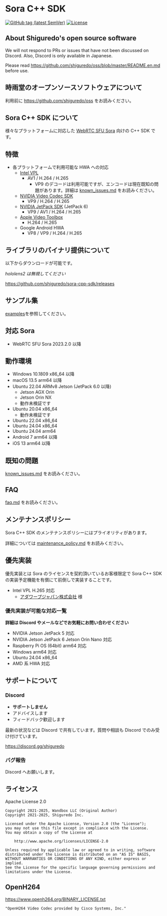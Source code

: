 # Sora C++ SDK

[![GitHub tag (latest SemVer)](https://img.shields.io/github/tag/shiguredo/sora-cpp-sdk.svg)](https://github.com/shiguredo/sora-cpp-sdk)
[![License](https://img.shields.io/badge/License-Apache%202.0-blue.svg)](https://opensource.org/licenses/Apache-2.0)

## About Shiguredo's open source software

We will not respond to PRs or issues that have not been discussed on Discord. Also, Discord is only available in Japanese.

Please read <https://github.com/shiguredo/oss/blob/master/README.en.md> before use.

## 時雨堂のオープンソースソフトウェアについて

利用前に <https://github.com/shiguredo/oss> をお読みください。

## Sora C++ SDK について

様々なプラットフォームに対応した [WebRTC SFU Sora](https://sora.shiguredo.jp/) 向けの C++ SDK です。

## 特徴

- 各プラットフォームで利用可能な HWA への対応
  - [Intel VPL](https://github.com/intel/libvpl)
    - AV1 / H.264 / H.265
      - VP9 のデコードは利用可能ですが、エンコードは現在既知の問題があります。詳細は [known_issues.md](doc/known_issues.md) をお読みください。
  - [NVIDIA Video Codec SDK](https://developer.nvidia.com/video-codec-sdk)
    - VP9 / H.264 / H.265
  - [NVIDIA JetPack SDK](https://developer.nvidia.com/embedded/jetpack) (JetPack 6)
    - VP9 / AV1 / H.264 / H.265
  - [Apple Video Toolbox](https://developer.apple.com/documentation/videotoolbox)
    - H.264 / H.265
  - Google Android HWA
    - VP8 / VP9 / H.264 / H.265

## ライブラリのバイナリ提供について

以下からダウンロードが可能です。

_hololens2 は無視してください_

<https://github.com/shiguredo/sora-cpp-sdk/releases>

## サンプル集

[examples](examples)を参照してください。

## 対応 Sora

- WebRTC SFU Sora 2023.2.0 以降

## 動作環境

- Windows 10.1809 x86_64 以降
- macOS 13.5 arm64 以降
- Ubuntu 22.04 ARMv8 Jetson (JetPack 6.0 以降)
  - Jetson AGX Orin
  - Jetson Orin NX
  - 動作未検証です
- Ubuntu 20.04 x86_64
  - 動作未検証です
- Ubuntu 22.04 x86_64
- Ubuntu 24.04 x86_64
- Ubuntu 24.04 arm64
- Android 7 arm64 以降
- iOS 13 arm64 以降

## 既知の問題

[known_issues.md](doc/known_issues.md) をお読みください。

## FAQ

[faq.md](doc/faq.md) をお読みください。

## メンテナンスポリシー

Sora C++ SDK のメンテナンスポリシーにはプライオリティがあります。

詳細については [maintenance_policy.md](doc/maintenance_policy.md) をお読みください。

## 優先実装

優先実装とは Sora のライセンスを契約頂いているお客様限定で Sora C++ SDK の実装予定機能を有償にて前倒しで実装することです。

- Intel VPL H.265 対応
  - [アダワープジャパン株式会社](https://adawarp.com/) 様

### 優先実装が可能な対応一覧

**詳細は Discord やメールなどでお気軽にお問い合わせください**

- NVIDIA Jetson JetPack 5 対応
- NVIDIA Jetson JetPack 6 Jetson Orin Nano 対応
- Raspberry Pi OS (64bit) arm64 対応
- Windows arm64 対応
- Ubuntu 24.04 x86_64
- AMD 系 HWA 対応

## サポートについて

### Discord

- **サポートしません**
- アドバイスします
- フィードバック歓迎します

最新の状況などは Discord で共有しています。質問や相談も Discord でのみ受け付けています。

<https://discord.gg/shiguredo>

### バグ報告

Discord へお願いします。

## ライセンス

Apache License 2.0

```
Copyright 2021-2025, Wandbox LLC (Original Author)
Copyright 2021-2025, Shiguredo Inc.

Licensed under the Apache License, Version 2.0 (the "License");
you may not use this file except in compliance with the License.
You may obtain a copy of the License at

    http://www.apache.org/licenses/LICENSE-2.0

Unless required by applicable law or agreed to in writing, software
distributed under the License is distributed on an "AS IS" BASIS,
WITHOUT WARRANTIES OR CONDITIONS OF ANY KIND, either express or implied.
See the License for the specific language governing permissions and
limitations under the License.
```

## OpenH264

<https://www.openh264.org/BINARY_LICENSE.txt>

```
"OpenH264 Video Codec provided by Cisco Systems, Inc."
```
